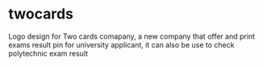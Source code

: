 # twocards
Logo design for Two cards comapany, a new company that offer and print exams result pin for university applicant, it can also be use to check polytechnic exam result
